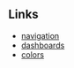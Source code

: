 <html>
  <head>
    <meta charset="utf-8" />
    <meta name="viewport" content="width=device-width,initial-scale=1">
    <meta name="description" content="fabric8 UXD">
    <meta name="author" content="Adam J. Jolicoeur">
    <meta http-equiv="X-UA-Compatible" content="IE=edge">
    <title>Design Sprints</title>
    <!-- link to main stylesheet -->
    <link rel="stylesheet" href="https://fonts.googleapis.com/icon?family=Material+Icons">
    <link rel="stylesheet" href="https://code.getmdl.io/1.3.0/material.blue_grey-light_blue.min.css" />
    <script defer src="https://code.getmdl.io/1.3.0/material.min.js"></script>
  </head>
  <body>
    <section>
    <h2>Links</h2>
      <ul>
        <li>
          <a href="navigation/navigation.md">navigation</a>
        </li>
        <li>
          <a href="dashboards/dashboards.md">dashboards</a>
        </li>
        <li>
          <a href="colors/colors.md">colors</a>
        </li>
      </ul>
    </section>
  </body>
</html>
